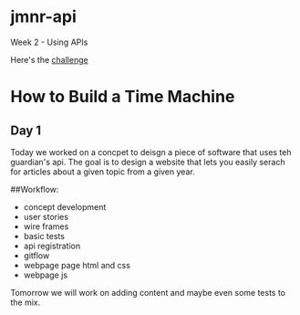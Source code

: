 # jmnr-api
Week 2 - Using APIs

Here's the [challenge](https://github.com/foundersandcoders/fac5/blob/master/week2/assignment.md)

# How to Build a Time Machine

## Day 1

Today we worked on a concpet to deisgn a piece of software that uses teh guardian's api. The goal is to design a website that lets you easily serach for articles about a given topic from a given year.

##Workflow:

+ concept development
+ user stories
+ wire frames
+ basic tests
+ api registration
+ gitflow
+ webpage page html and css
+ webpage js

Tomorrow we will work on adding content and maybe even some tests to the mix.
